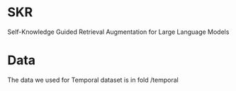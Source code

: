 # SKR
Self-Knowledge Guided Retrieval Augmentation for Large Language Models

# Data
The data we used for Temporal dataset is in fold /temporal



